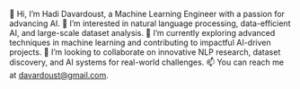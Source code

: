 👋 Hi, I’m Hadi Davardoust, a Machine Learning Engineer with a passion for advancing AI.
👀 I’m interested in natural language processing, data-efficient AI, and large-scale dataset analysis.
🌱 I’m currently exploring advanced techniques in machine learning and contributing to impactful AI-driven projects.
💞️ I’m looking to collaborate on innovative NLP research, dataset discovery, and AI systems for real-world challenges.
📫 You can reach me at davardoust@gmail.com.
